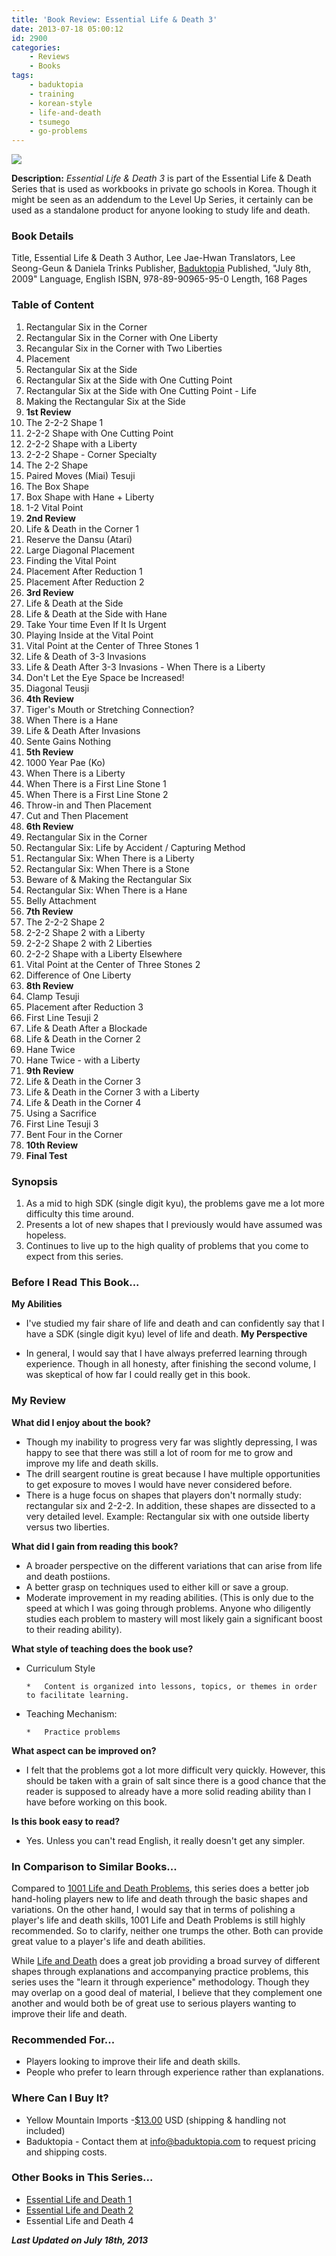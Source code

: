 ```yaml
---
title: 'Book Review: Essential Life & Death 3'
date: 2013-07-18 05:00:12
id: 2900
categories:
	- Reviews
	- Books
tags:
	- baduktopia
	- training
	- korean-style
	- life-and-death
	- tsumego
	- go-problems
---
```


![](/images/2013/06/eldv3cover.jpg)

**Description:** _Essential Life &amp; Death 3_ is part of the Essential Life &amp; Death Series that is used as workbooks in private go schools in Korea. Though it might be seen as an addendum to the Level Up Series, it certainly can be used as a standalone product for anyone looking to study life and death.

<!--more-->

### Book Details

Title, Essential Life &amp; Death 3
Author, Lee Jae-Hwan
Translators, Lee Seong-Geun &amp; Daniela Trinks
Publisher, [Baduktopia](http://www.baduktopia.com)
Published, "July 8th, 2009"
Language, English
ISBN, 978-89-90965-95-0
Length, 168 Pages

### Table of Content

1.  Rectangular Six in the Corner
2.  Rectangular Six in the Corner with One Liberty
3.  Recangular Six in the Corner with Two Liberties
4.  Placement
5.  Rectangular Six at the Side
6.  Rectangular Six at the Side with One Cutting Point
7.  Rectangular Six at the Side with One Cutting Point - Life
8.  Making the Rectangular Six at the Side
9.  **1st Review**
10.  The 2-2-2 Shape 1
11.  2-2-2 Shape with One Cutting Point
12.  2-2-2 Shape with a Liberty
13.  2-2-2 Shape - Corner Specialty
14.  The 2-2 Shape
15.  Paired Moves (Miai) Tesuji
16.  The Box Shape
17.  Box Shape with Hane + Liberty
18.  1-2 Vital Point
19.  **2nd Review**
20.  Life &amp; Death in the Corner 1
21.  Reserve the Dansu (Atari)
22.  Large Diagonal Placement
23.  Finding the Vital Point
24.  Placement After Reduction 1
25.  Placement After Reduction 2
26.  **3rd Review**
27.  Life &amp; Death at the Side
28.  Life &amp; Death at the Side with Hane
29.  Take Your time Even If It Is Urgent
30.  Playing Inside at the Vital Point
31.  Vital Point at the Center of Three Stones 1
32.  Life &amp; Death of 3-3 Invasions
33.  Life &amp; Death After 3-3 Invasions - When There is a Liberty
34.  Don't Let the Eye Space be Increased!
35.  Diagonal Teusji
36.  **4th Review**
37.  Tiger's Mouth or Stretching Connection?
38.  When There is a Hane
39.  Life &amp; Death After Invasions
40.  Sente Gains Nothing
41.  **5th Review**
42.  1000 Year Pae (Ko)
43.  When There is a Liberty
44.  When There is a First Line Stone 1
45.  When There is a First Line Stone 2
46.  Throw-in and Then Placement
47.  Cut and Then Placement
48.  **6th Review**
49.  Rectangular Six in the Corner
50.  Rectangular Six: Life by Accident / Capturing Method
51.  Rectangular Six: When There is a Liberty
52.  Rectangular Six: When There is a Stone
53.  Beware of &amp; Making the Rectangular Six
54.  Rectangular Six: When There is a Hane
55.  Belly Attachment
56.  **7th Review**
57.  The 2-2-2 Shape 2
58.  2-2-2 Shape 2 with a Liberty
59.  2-2-2 Shape 2 with 2 Liberties
60.  2-2-2 Shape with a Liberty Elsewhere
61.  Vital Point at the Center of Three Stones 2
62.  Difference of One Liberty
63.  **8th Review**
64.  Clamp Tesuji
65.  Placement after Reduction 3
66.  First Line Tesuji 2
67.  Life &amp; Death After a Blockade
68.  Life &amp; Death in the Corner 2
69.  Hane Twice
70.  Hane Twice - with a Liberty
71.  **9th Review**
72.  Life &amp; Death in the Corner 3
73.  Life &amp; Death in the Corner 3 with a Liberty
74.  Life &amp; Death in the Corner 4
75.  Using a Sacrifice
76.  First Line Tesuji 3
77.  Bent Four in the Corner
78.  **10th Review**
79.  **Final Test**


### Synopsis

1.  As a mid to high SDK (single digit kyu), the problems gave me a lot more difficulty this time around.
2.  Presents a lot of new shapes that I previously would have assumed was hopeless.
3.  Continues to live up to the high quality of problems that you come to expect from this series.

### Before I Read This Book...

**My Abilities**

*   I've studied my fair share of life and death and can confidently say that I have a SDK (single digit kyu) level of life and death.
**My Perspective**

*   In general, I would say that I have always preferred learning through experience. Though in all honesty, after finishing the second volume, I was skeptical of how far I could really get in this book.

### My Review

**What did I enjoy about the book?**

*   Though my inability to progress very far was slightly depressing, I was happy to see that there was still a lot of room for me to grow and improve my life and death skills.
*   The drill seargent routine is great because I have multiple opportunities to get exposure to moves I would have never considered before.
*   There is a huge focus on shapes that players don't normally study: rectangular six and 2-2-2. In addition, these shapes are dissected to a very detailed level. Example: Rectangular six with one outside liberty versus two liberties.

**What did I gain from reading this book?**

*   A broader perspective on the different variations that can arise from life and death postiions.
*   A better grasp on techniques used to either kill or save a group.
*   Moderate improvement in my reading abilities. (This is only due to the speed at which I was going through problems. Anyone who diligently studies each problem to mastery will most likely gain a significant boost to their reading ability).

**What style of teaching does the book use?**

*   Curriculum Style

		*   Content is organized into lessons, topics, or themes in order to facilitate learning.

*   Teaching Mechanism:

		*   Practice problems

**What aspect can be improved on?**

*   I felt that the problems got a lot more difficult very quickly. However, this should be taken with a grain of salt since there is a good chance that the reader is supposed to already have a more solid reading ability than I have before working on this book.

**Is this book easy to read?**

*   Yes. Unless you can't read English, it really doesn't get any simpler.

### In Comparison to Similar Books...

Compared to [1001 Life and Death Problems](http://www.bengozen.com/book-review-1001-life-and-death-problems/ "Book Review: 1001 Life and Death Problems"), this series does a better job hand-holing players new to life and death through the basic shapes and variations. On the other hand, I would say that in terms of polishing a player's life and death skills, 1001 Life and Death Problems is still highly recommended. So to clarify, neither one trumps the other. Both can provide great value to a player's life and death abilities.

While [Life and Death](http://www.bengozen.com/book-review-life-and-death/ "Book Review: Life and Death") does a great job providing a broad survey of different shapes through explanations and accompanying practice problems, this series uses the "learn it through experience" methodology. Though they may overlap on a good deal of material, I believe that they complement one another and would both be of great use to serious players wanting to improve their life and death.

### Recommended For...

*   Players looking to improve their life and death skills.
*   People who prefer to learn through experience rather than explanations.

### Where Can I Buy It?

*   Yellow Mountain Imports -[$13.00](http://www.ymimports.com/p-816-essential-life-death-3-5-kyu-3-dan.aspx#.UeIfXxbTxEA "Yellow Mountain Imports Purchase Link") USD (shipping &amp; handling not included)
*   Baduktopia - Contact them at info@baduktopia.com to request pricing and shipping costs.

### Other Books in This Series...

*   [Essential Life and Death 1](http://www.bengozen.com/book-review-essential-life-death-1/ "Book Review: Essential Life &amp; Death 1")
*   [Essential Life and Death 2](http://www.bengozen.com/book-review-essential-life-death-2/ "Book Review: Essential Life &amp; Death 2")
*   Essential Life and Death 4

_**Last Updated on July 18th, 2013**_
